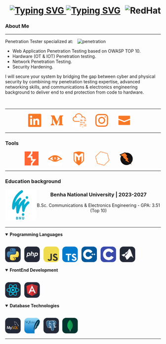 <h1 align="center" >
  <a href="https://git.io/typing-svg">
    <img src="https://github.com/tandpfun/skill-icons/blob/main/icons/RedHat-Dark.svg" height="40" align="right" alt="RedHat" />
    <img src="https://readme-typing-svg.demolab.com?font=Fira+Code&weight=500&size=30&duration=1&pause=&color=F77927&center=true&repeat=false&width=500&lines=Kirolos+Tamer" alt="Typing SVG" />
    <img src="https://readme-typing-svg.demolab.com?font=Fira+Code&weight=500&size=30&duration=5500&pause=500&color=F77927&center=true&width=500&lines=Penetration+Tester;Hack+%26+secure+before+hacked." alt="Typing SVG"/>
  </a>
</h1>

### About Me

---
<img align="right" alt="penetration" width="270" src="https://media3.giphy.com/media/v1.Y2lkPTc5MGI3NjExaTlkcmdhbzhzbXhrNXR4N3l0bTloc3AzOHA1OTEzYzBkOTZpbjh3biZlcD12MV9pbnRlcm5hbF9naWZfYnlfaWQmY3Q9Zw/l0IyeheChYxx2byDu/giphy.gif">

Penetration Tester specialized at:
- Web Application Penetration Testing based on OWASP TOP 10.
- Hardware (OT & IOT) Penetration testing.  
- Network Penetration Testing.
- Security Hardening.  

I will secure your system by bridging the gap between cyber and physical security by combining my penetration testing expertise, advanced networking skills, and communications & electronics engineering background to deliver end to end protection from code to hardware.

<br>

---
<p align="center">
  <a href="https://www.linkedin.com/in/kirolostamer"><img width="45px" alt="Linkedin" title="Linkedin" src="https://github.com/Kirolos-Tamer/Kirolos-Tamer/blob/main/linkedin-svgrepo-com%20(3).svg"/></a>
  &#8287;&#8287;&#8287;&#8287;&#8287;
  <a href="https://medium.com/@engkirolostamer"><img width="45px" alt="Medium" title="Medium" src="https://github.com/Kirolos-Tamer/Kirolos-Tamer/blob/main/medium-svgrepo-com.svg"/></a>
  &#8287;&#8287;&#8287;&#8287;&#8287;
  <a href="https://tryhackme.com/p/KirolosTamer"><img width="45px" alt="TryHackMe" title="TryHackMe" src="https://github.com/Kirolos-Tamer/Kirolos-Tamer/blob/main/Untitled%20design%20(1).svg"/></a>
  &#8287;&#8287;&#8287;&#8287;&#8287;
  <a href="https://www.instagram.com/_.kir0l0s._/"><img width="45px" alt="Insagram" title="Instagram" src="https://github.com/Kirolos-Tamer/Kirolos-Tamer/blob/main/instagram-svgrepo-com.svg"/></a>
  &#8287;&#8287;&#8287;&#8287;&#8287;
  <a href="https:mailto:engkirolostamer@gmail.com"><img width="45px" alt="Email" title="Email" src="https://github.com/Kirolos-Tamer/Kirolos-Tamer/blob/main/email-svgrepo-com.svg"/></a>
  &#8287;&#8287;&#8287;&#8287;&#8287;
</p>



---
### Tools

<p align="center">
  <img width="45px" alt="Brupsuite" title="Burpsuite" src="https://github.com/Kirolos-Tamer/Kirolos-Tamer/blob/main/Untitled%20design%20(4).svg"/>
  &#8287;&#8287;&#8287;&#8287;&#8287;&#8287;
  <img width="45px" alt="Medium" title="Nmap" src="https://github.com/Kirolos-Tamer/Kirolos-Tamer/blob/main/Nmap%20(1).svg"/>
  &#8287;&#8287;&#8287;&#8287;&#8287;&#8287;
  <img width="45px" alt="TryHackMe" title="Metasploit" src="https://github.com/Kirolos-Tamer/Kirolos-Tamer/blob/main/Metasploit%20(1).svg"/>
  &#8287;&#8287;&#8287;&#8287;&#8287;&#8287;
  <img width="45px" alt="Insagram" title="Nessus" src="https://github.com/Kirolos-Tamer/Kirolos-Tamer/blob/main/Nessus%20(1).svg"/>
  &#8287;&#8287;&#8287;&#8287;&#8287;&#8287;
  <img width="45px" alt="Email" title="OWASPZap" src="https://github.com/Kirolos-Tamer/Kirolos-Tamer/blob/main/Untitled%20design%20(6).svg"/>
  &#8287;&#8287;&#8287;&#8287;&#8287;&#8287;
</p>

---
### Education background
<img align="left" width="100px" alt="BNU" title="BNU" src="https://github.com/Kirolos-Tamer/Kirolos-Tamer/blob/main/BNUlogo.svg"/>
<h3 align="center"> Benha National University | 2023-2027 </h3>
<p align="center">B.Sc. Communications & Electronics Engineering - GPA: 3.51 (Top 10)</p>
<br>

---
<details open>
<summary><b>Programming Languages</b></summary>
<br>  
<p align="left">
  <img src="https://github.com/tandpfun/skill-icons/blob/main/icons/Python-Dark.svg" height="50" alt="Python" />
  &#8287;
  <img src="https://github.com/tandpfun/skill-icons/blob/main/icons/PHP-Dark.svg" height="50" alt="Php" />
  &#8287;
  <img src="https://github.com/tandpfun/skill-icons/blob/main/icons/JavaScript.svg" height="50" alt="JavaScript" />
  &#8287;
  <img src="https://github.com/tandpfun/skill-icons/raw/main/icons/TypeScript.svg" height="50" alt="TypeScript" />
  &#8287;
  <img src="https://github.com/tandpfun/skill-icons/raw/main/icons/CPP.svg" height="50" alt="C++" />
  &#8287;
  <img src="https://github.com/tandpfun/skill-icons/raw/main/icons/C.svg" height="50" alt="C" />
  &#8287;
  <img src="https://github.com/tandpfun/skill-icons/raw/main/icons/Matlab-Dark.svg" height="50" alt="Matlab" />
  &#8287;&#8287;
</details>

<details open>
<summary><b>FrontEnd Development</b></summary>
<br>  
<p align="left">
  <img src="https://github.com/tandpfun/skill-icons/raw/main/icons/React-Dark.svg" height="50" alt="React" />
  &#8287;
  <img src="https://github.com/tandpfun/skill-icons/raw/main/icons/Angular-Dark.svg" height="50" alt="Angular" />
  &#8287;
</details>

<details open>
<summary><b>Database Technologies</b></summary>
<br>  
<p align="left">
  <img src="https://github.com/tandpfun/skill-icons/raw/main/icons/MySQL-Dark.svg" height="50" alt="MySQL" />
  &#8287;
  <img src="https://github.com/tandpfun/skill-icons/raw/main/icons/SQLite.svg" height="50" alt="SQLite" />
  &#8287;
  <img src="https://github.com/tandpfun/skill-icons/raw/main/icons/PostgreSQL-Dark.svg" height="50" alt="Postgresql" />
  &#8287;
  <img src="https://github.com/tandpfun/skill-icons/raw/main/icons/MongoDB.svg" height="50" alt="MongoDB" />
  &#8287;
</details>

---

  



<!--
**Kirolos-Tamer/Kirolos-Tamer** is a ✨ _special_ ✨ repository because its `README.md` (this file) appears on your GitHub profile.

Here are some ideas to get you started:

- 🔭 I’m currently working on ...
- 🌱 I’m currently learning ...
- 👯 I’m looking to collaborate on ...
- 🤔 I’m looking for help with ...
- 💬 Ask me about ...
- 📫 How to reach me: ...
- 😄 Pronouns: ...
- ⚡ Fun fact: ...
-->
